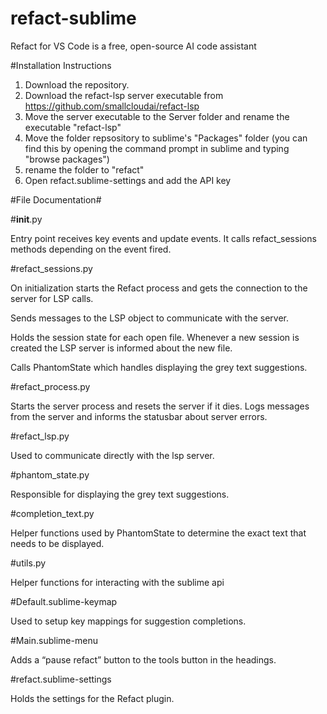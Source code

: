 # refact-sublime
Refact for VS Code is a free, open-source AI code assistant

#Installation Instructions
1. Download the repository.
2. Download the refact-lsp server executable from https://github.com/smallcloudai/refact-lsp
3. Move the server executable to the Server folder and rename the executable "refact-lsp"
4. Move the folder repsository to sublime's "Packages" folder (you can find this by opening the command prompt in sublime and typing "browse packages")
5. rename the folder to "refact"
6. Open refact.sublime-settings and add the API key
   
#File Documentation#

#__init__.py

Entry point receives key events and update events. It calls refact_sessions methods depending on the event fired. 

#refact_sessions.py

On initialization starts the Refact process and gets the connection to the server for LSP calls. 

Sends messages to the LSP object to communicate with the server. 

Holds the session state for each open file. Whenever a new session is created the LSP server is informed about the new file. 

Calls PhantomState which handles displaying the grey text suggestions. 

#refact_process.py

Starts the server process and resets the server if it dies. Logs messages from the server and informs the statusbar about server errors. 

#refact_lsp.py

Used to communicate directly with the lsp server. 

#phantom_state.py

Responsible for displaying the grey text suggestions. 

#completion_text.py

Helper functions used by PhantomState to determine the exact text that needs to be displayed. 

#utils.py

Helper functions for interacting with the sublime api


#Default.sublime-keymap

Used to setup key mappings for suggestion completions. 

#Main.sublime-menu

Adds a “pause refact” button to the tools button in the headings.

#refact.sublime-settings

Holds the settings for the Refact plugin. 
